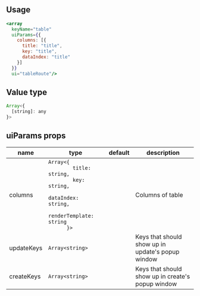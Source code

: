 ## Usage

```jsx
<array
  keyName="table"
  uiParams={{
    columns: [{
      title: "title",
      key: "title",
      dataIndex: "title"
    }]
  }}
  ui="tableRoute"/>
```

<!-- STORY -->

## Value type

```js
Array<{
  [string]: any
}>
```

## uiParams props

<table>
  <thead>
    <tr>
      <th>name</th>
      <th>type</th>
      <th>default</th>
      <th>description</th>
    </tr>
  </thead>
  <tbody>
    <tr>
      <td>columns</td>
      <td><code>Array<{
        title: string,
        key: string,
        dataIndex: string,
        renderTemplate: string
      }></code></td>
      <td></td>
      <td>Columns of table</td>
    </tr>
    <tr>
      <td>updateKeys</td>
      <td><code>Array&lt;string&gt;</code></td>
      <td></td>
      <td>Keys that should show up in update's popup window</td>
    </tr>
    <tr>
      <td>createKeys</td>
      <td><code>Array&lt;string&gt;</code></td>
      <td></td>
      <td>Keys that should show up in create's popup window</td>
    </tr>
  </tbody>
</table>